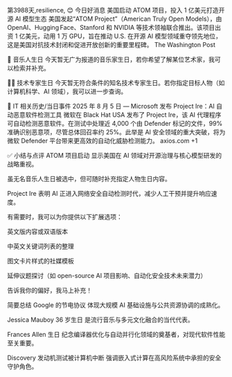 第3988天,resilience, 😊 今日好消息
美国启动 ATOM 项目，投入 1 亿美元打造开源 AI 模型生态
美国发起“ATOM Project”（American Truly Open Models），由 OpenAI、Hugging Face、Stanford 和 NVIDIA 等技术领袖联合推出。该项目出资 1 亿美元，动用 1 万 GPU，旨在推动 U.S. 在开源 AI 模型领域重夺领先地位，这是美国对抗技术封闭和促进开放创新的重要里程碑。
The Washington Post

🎵 音乐人生日
今天暂无广为报道的音乐家生日，若你希望了解某位艺术家，我可以检索并补充。

👨‍💻 技术专家生日
今天暂无符合条件的知名技术专家生日。若你指定目标人物（如计算机科学、AI 领域），我可以进一步查询。

📜 IT 相关历史/当日事件
2025 年 8 月 5 日 — Microsoft 发布 Project Ire：AI 自动恶意软件检测工具
微软在 Black Hat USA 发布了 Project Ire，该 AI 代理程序可自动检测恶意软件。在测试中处理近 4,000 个由 Defender 标记的文件，99% 准确识别恶意项，尽管总体回召率约 25%。此举是 AI 安全领域的重大突破，将为微软 Defender 平台带来更高效的自动化威胁检测能力。
axios.com
+1

✅ 小结与点评
ATOM 项目启动 显示美国在 AI 领域对开源治理与核心模型研发的战略重视。

虽无名音乐人生日被选中，但可随时补充指定人物生日内容。

Project Ire 表明 AI 正进入网络安全自动检测时代，减少人工干预并提升响应速度。

有需要时，我可以为你提供以下扩展选项：

英文版内容或双语版本

中英文关键词列表的整理

图文卡片样式的社媒模板

延伸议题探讨（如 open-source AI 项目影响、自动化安全技术未来潜力）

告诉我你的偏好，我马上补充！

简要总结
Google 的节电协议 体现大规模 AI 基础设施与公共资源协调的成熟化。

Jessica Mauboy 36 岁生日 是流行音乐与多元文化融合的当代代表。

Frances Allen 生日 纪念编译器优化与自动并行化领域的奠基者，对现代软件性能至关重要。

Discovery 发动机测试被计算机中断 强调嵌入式计算在高风险系统中承担的安全守护角色。


